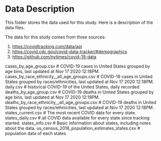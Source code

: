 # Data Description

This folder stores the data used for this study. Here is a description of the data files.

The data for this study comes from three sources:

1. https://covidtracking.com/data/api
2. https://covid.cdc.gov/covid-data-tracker/#demographics
3. https://github.com/nytimes/covid-19-data



cases_by_age_group.csv # COVID-19 cases in United States grouped by age bins, last updated at Nov 17 2020 12:18PM.
cases_by_race_ethnicity__all_age_groups.csv # COVID-19 cases in United States grouped by races/ethnicities, last updated at Nov 17 2020 12:18PM.
daily.csv # historical COVID-19 of the United States, daily recorded
deaths_by_age_group.csv # COVID-19 deaths in United States grouped by age bins, last updated at Nov 17 2020 12:18PM.
deaths_by_race_ethnicity__all_age_groups.csv # COVID-19 deaths in United States grouped by races/ethnicities, last updated at Nov 17 2020 12:18PM.
states_current.csv # The most recent COVID data for every state. 
states_daily.csv # all COVID data available for every state since tracking started.
states_info.csv # Basic information about states, including notes about the data.
us_census_2018_population_estimates_states.csv # population data of each states
